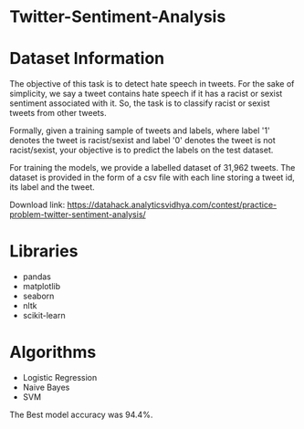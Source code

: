 # Twitter-Sentiment-Analysis

# Dataset Information

The objective of this task is to detect hate speech in tweets. For the sake of simplicity, we say a tweet contains hate speech if it has a racist or sexist sentiment associated with it. So, the task is to classify racist or sexist tweets from other tweets.

Formally, given a training sample of tweets and labels, where label '1' denotes the tweet is racist/sexist and label '0' denotes the tweet is not racist/sexist, your objective is to predict the labels on the test dataset.

For training the models, we provide a labelled dataset of 31,962 tweets. The dataset is provided in the form of a csv file with each line storing a tweet id, its label and the tweet.

Download link: https://datahack.analyticsvidhya.com/contest/practice-problem-twitter-sentiment-analysis/

# Libraries
- pandas
- matplotlib
- seaborn
- nltk
- scikit-learn 

# Algorithms
- Logistic Regression
- Naive Bayes
- SVM

The Best model accuracy was 94.4%.
